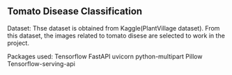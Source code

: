 ## Tomato Disease Classification

Dataset: Thse dataset is obtained from Kaggle(PlantVillage dataset). From this dataset, the images related to tomato disese are selected to work in the project.

 Packages used:
 Tensorflow
 FastAPI
 uvicorn
 python-multipart
 Pillow
 Tensorflow-serving-api
